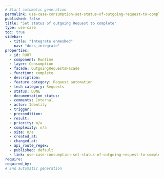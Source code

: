 ```yaml
---
# Start automatic generation
permalink: use-case-consumption-set-status-of-outgoing-request-to-complete
published: false
title: "Set status of outgoing Request to complete"
type: use-case
toc: true
sidebar:
  - title: "Integrate enmeshed"
    nav: "docs_integrate"
properties:
  - id: ROR7
  - component: Runtime
  - layer: Consumption
  - facade: OutgoingRequestsFacade
  - function: complete
  - description:
  - feature category: Request automation
  - tech category: Requests
  - status: DONE
  - documentation status:
  - comments: Internal
  - actor: Identity
  - trigger:
  - precondition:
  - result:
  - priority: n/a
  - complexity: n/a
  - size: n/a
  - created_at:
  - changed_at:
  - api_route_regex:
  - published: default
  - link: use-case-consumption-set-status-of-outgoing-request-to-complete
require:
required_by:
# End automatic generation
---
```

